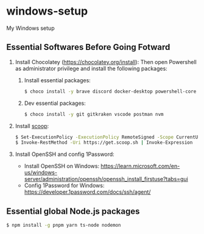 # windows-setup

My Windows setup

## Essential Softwares Before Going Fotward

1. Install Chocolatey (https://chocolatey.org/install):
   Then open Powershell as administrator privilege and install the following packages:
   1. Install essential packages:
      ```sh
      $ choco install -y brave discord docker-desktop powershell-core processhacker telegram notion
      ```
   2. Dev essential packages:
      ```sh
      $ choco install -y git gitkraken vscode postman nvm
      ```

2. Install [scoop](https://scoop.sh/):
   ```sh
   $ Set-ExecutionPolicy -ExecutionPolicy RemoteSigned -Scope CurrentUser
   $ Invoke-RestMethod -Uri https://get.scoop.sh | Invoke-Expression
   ```

3. Install OpenSSH and config 1Password:
   - Install OpenSSH on Windows: https://learn.microsoft.com/en-us/windows-server/administration/openssh/openssh_install_firstuse?tabs=gui
   - Config 1Password for Windows: https://developer.1password.com/docs/ssh/agent/



## Essential global Node.js packages

```sh
$ npm install -g pnpm yarn ts-node nodemon
```
